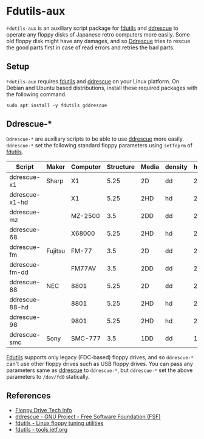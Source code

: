 # Fdutils-aux

`Fdutils-aux` is an auxiliary script package for [fdutils](https://fdutils.linux.lu/) and [ddrescue](http://www.gnu.org/software/ddrescue/ddrescue.html) to operate any floppy disks of Japanese retro computers more easily. Some old floppy disk might have any damages, and so [Ddrescue](http://www.gnu.org/software/ddrescue/ddrescue.html) tries to rescue the good parts first in case of read errors and retries the bad parts.

## Setup

`Fdutils-aux` requires [fdutils](https://fdutils.linux.lu/) and [ddrescue](http://www.gnu.org/software/ddrescue/ddrescue.html) on your Linux platform. On Debian and Ubuntu based distributions, install these required packages with the following command.

```
sudo apt install -y fdutils gddrescue
```

## Ddrescue-*

`Ddrescue-*` are auxiliary scripts to be able to use [ddrescue](http://www.gnu.org/software/ddrescue/ddrescue.html) more easily. `ddrescue-*` set the following standard floppy parameters using `setfdprm` of [fdutils](https://fdutils.linux.lu/).

|Script        |Maker  |Computer|Structure|Media|density|head|cyl|sect|ssize|stretch|
|--------------|-------|--------|---------|-----|-------|----|---|----|-----|-------|
|ddrescue-x1   |Sharp  |X1      |5.25     |2D   |dd     |2   |40 |16  |256  |-      |
|ddrescue-x1-hd|       |X1      |5.25     |2HD  |hd     |2   |77 |16  |256  |-      |
|ddrescue-mz   |       |MZ-2500 |3.5      |2DD  |dd     |2   |80 |16  |256  |-      |
|ddrescue-68   |       |X68000  |5.25     |2HD  |hd     |2   |77 |8   |1024 |-      |
|ddrescue-fm   |Fujitsu|FM-77   |3.5      |2D   |dd     |2   |40 |16  |256  |1      |
|ddrescue-fm-dd|       |FM77AV  |3.5      |2DD  |dd     |2   |80 |16  |256  |-      |
|ddrescue-88   |NEC    |8801    |5.25     |2D   |dd     |2   |40 |16  |256  |-      |
|ddrescue-88-hd|       |8801    |5.25     |2HD  |hd     |2   |80 |26  |256  |-      |
|ddrescue-98   |       |9801    |5.25     |2HD  |hd     |2   |77 |8   |1024 |-      |
|ddrescue-smc  |Sony   |SMC-777 |3.5      |1DD  |dd     |1   |70 |16  |256  |-      |

[Fdutils](https://fdutils.linux.lu/) supports only legacy (FDC-based) floppy drives, and so `ddrescue-*` can't use other floppy drives such as USB floppy drives.
You can pass any parameters same as [ddrescue](http://www.gnu.org/software/ddrescue/ddrescue.html) to `ddrescue-*`, but `ddrescue-*` set the above parameters to `/dev/fd0` statically.

## References

- [Floppy Drive Tech Info](http://www.retrotechnology.com/herbs_stuff/drive.html)
- [ddrescue - GNU Project - Free Software Foundation (FSF)](http://www.gnu.org/software/ddrescue/ddrescue.html)
- [fdutils - Linux floppy tuning utilities](https://fdutils.linux.lu/)
- [fdutils - tools.ietf.org](https://tools.ietf.org/doc/fdutils/Fdutils.html)
